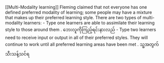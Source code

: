 [[Multi-Modality learning]]
Fleming claimed that not everyone has one defined preferred modality of learning; some people may have a mixture that makes up their preferred learning style. 
There are two types of multi-modality learners: 
	- Type one learners are able to assimilate their learning style to those around them .  ဘေးလူကိုကြည့်ရင်းနားလည်
	- Type two learners need to receive input or output in all of their preferred styles. They will continue to work until all preferred learning areas have been met . သူ့အတွက်သီးသန့်သင်ရ
